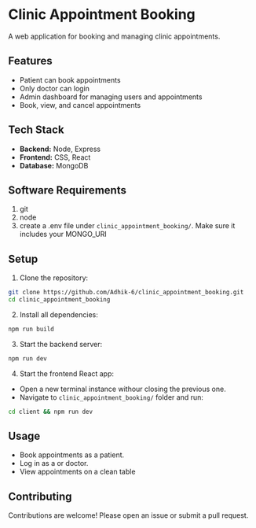# Clinic Appointment Booking

A web application for booking and managing clinic appointments.

## Features

- Patient can book appointments
- Only doctor can login
- Admin dashboard for managing users and appointments
- Book, view, and cancel appointments

## Tech Stack

- **Backend:** Node, Express
- **Frontend:** CSS, React
- **Database:** MongoDB

## Software Requirements

1. git
2. node
3. create a .env file under `clinic_appointment_booking/`. Make sure it includes your MONGO_URI

## Setup

1. Clone the repository:
  ```bash
  git clone https://github.com/Adhik-6/clinic_appointment_booking.git
  cd clinic_appointment_booking
  ```
2. Install all dependencies:
  ```bash
  npm run build
  ```
3. Start the backend server:
  ```bash
  npm run dev
  ```
4. Start the frontend React app:
  - Open a new terminal instance withour closing the previous one.
  - Navigate to `clinic_appointment_booking/` folder and run:
  ```bash
  cd client && npm run dev
  ```

## Usage

- Book appointments as a patient.
- Log in as a or doctor.
- View appointments on a clean table

## Contributing

Contributions are welcome! Please open an issue or submit a pull request.